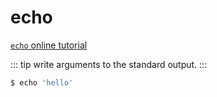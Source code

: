 echo
===

[`echo` online tutorial](https://arthas.aliyun.com/doc/arthas-tutorials.html?language=en&id=command-echo)

::: tip
write arguments to the standard output.
:::


```bash
$ echo 'hello'
```